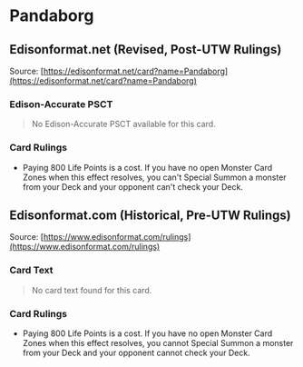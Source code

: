 # Pandaborg

## Edisonformat.net (Revised, Post-UTW Rulings)

Source: [https://edisonformat.net/card?name=Pandaborg](https://edisonformat.net/card?name=Pandaborg)

### Edison-Accurate PSCT

> No Edison-Accurate PSCT available for this card.

### Card Rulings

*   Paying 800 Life Points is a cost. If you have no open Monster Card Zones when this effect resolves, you can't Special Summon a monster from your Deck and your opponent can't check your Deck.


## Edisonformat.com (Historical, Pre-UTW Rulings)

Source: [https://www.edisonformat.com/rulings](https://www.edisonformat.com/rulings)

### Card Text

> No card text found for this card.

### Card Rulings

*   Paying 800 Life Points is a cost. If you have no open Monster Card Zones when this effect resolves, you cannot Special Summon a monster from your Deck and your opponent cannot check your Deck.


